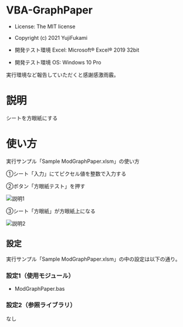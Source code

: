 # VBA-GraphPaper
- License: The MIT license

- Copyright (c) 2021 YujiFukami

- 開発テスト環境 Excel: Microsoft® Excel® 2019 32bit 

- 開発テスト環境 OS: Windows 10 Pro

実行環境など報告していただくと感謝感激雨霰。

# 説明
シートを方眼紙にする

# 使い方
実行サンプル「Sample ModGraphPaper.xlsm」の使い方

①シート「入力」にてピクセル値を整数で入力する

②ボタン「方眼紙テスト」を押す

![説明1](https://user-images.githubusercontent.com/73621859/133213624-e60ab1cd-20e4-4fbd-8d03-30138adb02fd.jpg)


③シート「方眼紙」が方眼紙上になる

![説明2](https://user-images.githubusercontent.com/73621859/133213688-62adcf54-81b4-450c-af51-46679c570515.jpg)


## 設定
実行サンプル「Sample ModGraphPaper.xlsm」の中の設定は以下の通り。


### 設定1（使用モジュール）

-  ModGraphPaper.bas

### 設定2（参照ライブラリ）

なし

